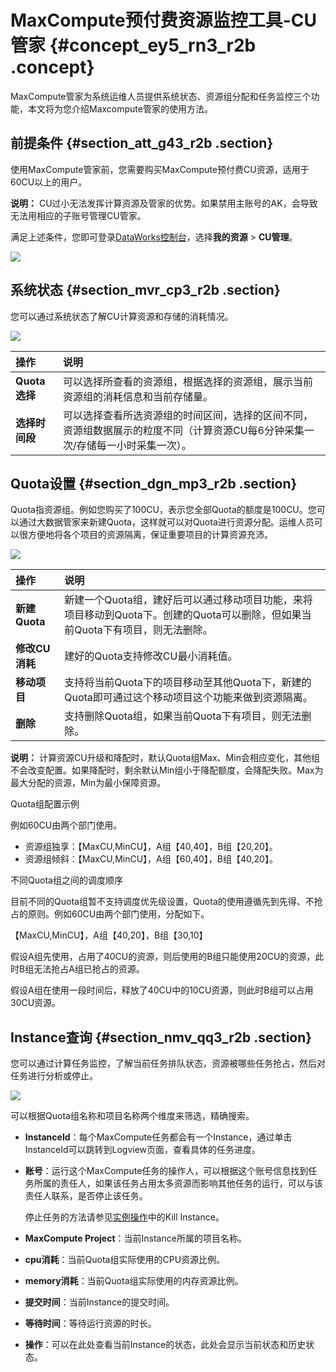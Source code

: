 # MaxCompute预付费资源监控工具-CU管家 {#concept_ey5_rn3_r2b .concept}

MaxCompute管家为系统运维人员提供系统状态、资源组分配和任务监控三个功能，本文将为您介绍Maxcompute管家的使用方法。

## 前提条件 {#section_att_g43_r2b .section}

使用MaxCompute管家前，您需要购买MaxCompute预付费CU资源，适用于60CU以上的用户。

**说明：** CU过小无法发挥计算资源及管家的优势。如果禁用主账号的AK，会导致无法用相应的子账号管理CU管家。

满足上述条件，您即可登录[DataWorks控制台](https://account.alibabacloud.com/login/login.htm)，选择**我的资源** \> **CU管理**。

![](http://static-aliyun-doc.oss-cn-hangzhou.aliyuncs.com/assets/img/16417/15417293698825_zh-CN.jpg)

## 系统状态 {#section_mvr_cp3_r2b .section}

您可以通过系统状态了解CU计算资源和存储的消耗情况。

![](http://static-aliyun-doc.oss-cn-hangzhou.aliyuncs.com/assets/img/16417/15417293698827_zh-CN.png)

|操作|说明|
|:-|:-|
|**Quota选择**|可以选择所查看的资源组，根据选择的资源组，展示当前资源组的消耗信息和当前存储量。|
|**选择时间段**|可以选择查看所选资源组的时间区间，选择的区间不同，资源组数据展示的粒度不同（计算资源CU每6分钟采集一次/存储每一小时采集一次）。|

## Quota设置 {#section_dgn_mp3_r2b .section}

Quota指资源组。例如您购买了100CU，表示您全部Quota的额度是100CU。您可以通过大数据管家来新建Quota，这样就可以对Quota进行资源分配。运维人员可以很方便地将各个项目的资源隔离，保证重要项目的计算资源充沛。

![](http://static-aliyun-doc.oss-cn-hangzhou.aliyuncs.com/assets/img/16417/15417293698829_zh-CN.png)

|操作|说明|
|:-|:-|
|**新建Quota**|新建一个Quota组，建好后可以通过移动项目功能，来将项目移动到Quota下。创建的Quota可以删除，但如果当前Quota下有项目，则无法删除。|
|**修改CU消耗**|建好的Quota支持修改CU最小消耗值。|
|**移动项目**|支持将当前Quota下的项目移动至其他Quota下，新建的Quota即可通过这个移动项目这个功能来做到资源隔离。|
|**删除**|支持删除Quota组，如果当前Quota下有项目，则无法删除。|

**说明：** 计算资源CU升级和降配时，默认Quota组Max、Min会相应变化，其他组不会改变配置。如果降配时，剩余默认Min组小于降配额度，会降配失败。Max为最大分配的资源，Min为最小保障资源。

Quota组配置示例

例如60CU由两个部门使用。

-   资源组独享：【MaxCU,MinCU】，A组【40,40】，B组【20,20】。
-   资源组倾斜：【MaxCU,MinCU】，A组【60,40】，B组【40,20】。

不同Quota组之间的调度顺序

目前不同的Quota组暂不支持调度优先级设置，Quota的使用遵循先到先得、不抢占的原则。例如60CU由两个部门使用，分配如下。

【MaxCU,MinCU】，A组【40,20】，B组【30,10】

假设A组先使用，占用了40CU的资源，则后使用的B组只能使用20CU的资源，此时B组无法抢占A组已抢占的资源。

假设A组在使用一段时间后，释放了40CU中的10CU资源，则此时B组可以占用30CU资源。

## Instance查询 {#section_nmv_qq3_r2b .section}

您可以通过计算任务监控，了解当前任务排队状态，资源被哪些任务抢占，然后对任务进行分析或停止。

![](http://static-aliyun-doc.oss-cn-hangzhou.aliyuncs.com/assets/img/16417/15417293698833_zh-CN.png)

可以根据Quota组名称和项目名称两个维度来筛选，精确搜索。

-   **InstanceId**：每个MaxCompute任务都会有一个Instance，通过单击InstanceId可以跳转到Logview页面，查看具体的任务进度。
-   **账号**：运行这个MaxCompute任务的操作人，可以根据这个账号信息找到任务所属的责任人，如果该任务占用太多资源而影响其他任务的运行，可以与该责任人联系，是否停止该任务。

    停止任务的方法请参见[实例操作](https://www.alibabacloud.com/help/doc-detail/27830.htm)中的Kill Instance。

-   **MaxCompute Project**：当前Instance所属的项目名称。
-   **cpu消耗**：当前Quota组实际使用的CPU资源比例。
-   **memory消耗**：当前Quota组实际使用的内存资源比例。
-   **提交时间**：当前Instance的提交时间。
-   **等待时间**：等待运行资源的时长。
-   **操作**：可以在此处查看当前Instance的状态，此处会显示当前状态和历史状态。


